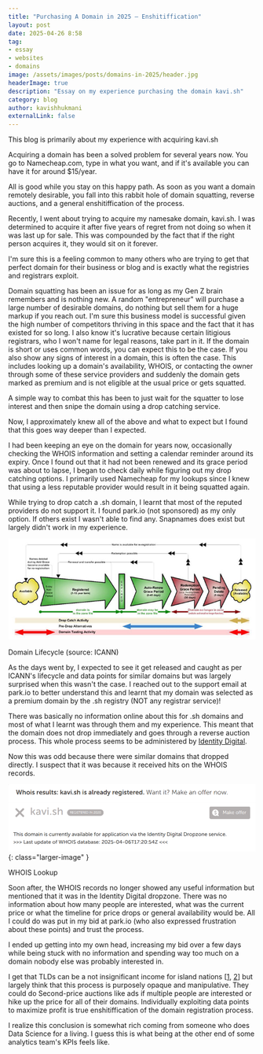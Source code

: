 ```yaml
---
title: "Purchasing A Domain in 2025 — Enshitiffication"
layout: post
date: 2025-04-26 8:58
tag:
- essay
- websites
- domains
image: /assets/images/posts/domains-in-2025/header.jpg
headerImage: true
description: "Essay on my experience purchasing the domain kavi.sh"
category: blog
author: kavishhukmani
externalLink: false
---
```


<span class="evidence">This blog is primarily about my experience with acquiring kavi.sh</span>

Acquiring a domain has been a solved problem for several years now. You go to Namecheap.com, type in what you want, and if it's available you can have it for around $15/year.

All is good while you stay on this happy path. As soon as you want a domain remotely desirable, you fall into this rabbit hole of domain squatting, reverse auctions, and a general enshitiffication of the process.

Recently, I went about trying to acquire my namesake domain, kavi.sh. I was determined to acquire it after five years of regret from not doing so when it was last up for sale. This was compounded by the fact that if the right person acquires it, they would sit on it forever.

I'm sure this is a feeling common to many others who are trying to get that perfect domain for their business or blog and is exactly what the registries and registrars exploit.

Domain squatting has been an issue for as long as my Gen Z brain remembers and is nothing new. A random "entrepreneur" will purchase a large number of desirable domains, do nothing but sell them for a huge markup if you reach out. I'm sure this business model is successful given the high number of competitors thriving in this space and the fact that it has existed for so long. I also know it's lucrative because certain litigious registrars, who I won't name for legal reasons, take part in it. If the domain is short or uses common words, you can expect this to be the case. If you also show any signs of interest in a domain, this is often the case. This includes looking up a domain's availability, WHOIS, or contacting the owner through some of these service providers and suddenly the domain gets marked as premium and is not eligible at the usual price or gets squatted.

A simple way to combat this has been to just wait for the squatter to lose interest and then snipe the domain using a drop catching service.

Now, I approximately knew all of the above and what to expect but I found that this goes way deeper than I expected.

I had been keeping an eye on the domain for years now, occasionally checking the WHOIS information and setting a calendar reminder around its expiry. Once I found out that it had not been renewed and its grace period was about to lapse, I began to check daily while figuring out my drop catching options. I primarily used Namecheap for my lookups since I knew that using a less reputable provider would result in it being squatted again.

While trying to drop catch a .sh domain, I learnt that most of the reputed providers do not support it. I found park.io (not sponsored) as my only option. If others exist I wasn't able to find any. Snapnames does exist but largely didn't work in my experience.

![Domain Lifecycle](/assets/images/posts/domains-in-2025/gtld-lifecycle.jpg)
<figcaption class="caption">Domain Lifecycle (source: ICANN)</figcaption>

As the days went by, I expected to see it get released and caught as per ICANN's lifecycle and data points for similar domains but was largely surprised when this wasn't the case. I reached out to the support email at park.io to better understand this and learnt that my domain was selected as a premium domain by the .sh registry (NOT any registrar service)!

There was basically no information online about this for .sh domains and most of what I learnt was through them and my experience. This meant that the domain does not drop immediately and goes through a reverse auction process. This whole process seems to be administered by [Identity Digital](https://www.identity.digital/).

Now this was odd because there were similar domains that dropped directly. I suspect that it was because it received hits on the WHOIS records.

![WHOIS Lookup](/assets/images/posts/domains-in-2025/whois_example.png){: class="larger-image" }
<figcaption class="caption">WHOIS Lookup</figcaption>

Soon after, the WHOIS records no longer showed any useful information but mentioned that it was in the Identity Digital dropzone. There was no information about how many people are interested, what was the current price or what the timeline for price drops or general availability would be. All I could do was put in my bid at park.io (who also expressed frustration about these points) and trust the process.

I ended up getting into my own head, increasing my bid over a few days while being stuck with no information and spending way too much on a domain nobody else was probably interested in.

I get that TLDs can be a not insignificant income for island nations [[1](https://www.washingtonpost.com/video-games/2019/12/23/tuvalu-is-tiny-island-nation-people-its-cashing-thanks-twitch/), [2](https://www.usnews.com/news/technology/articles/2024-10-15/countries-that-have-cashed-in-on-their-top-level-domain-names)] but largely think that this process is purposely opaque and manipulative. They could do Second-price auctions like ads if multiple people are interested or hike up the price for all of their domains. Individually exploiting data points to maximize profit is true enshitiffication of the domain registration process.

I realize this conclusion is somewhat rich coming from someone who does Data Science for a living. I guess this is what being at the other end of some analytics team's KPIs feels like.
